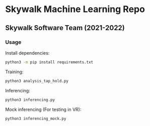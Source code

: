 Skywalk Machine Learning Repo
=============================
Skywalk Software Team (2021-2022)
---------------------------------


### Usage

Install dependencies:
```bash
python3 -m pip install requirements.txt
```

Training:
```bash
python3 analysis_tap_hold.py
```

Inferencing:
```bash
python3 inferencing.py
```

Mock inferencing (For testing in VR): 
```bash
python3 inferencing_mock.py
```
